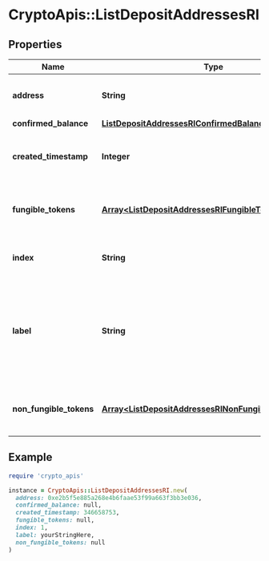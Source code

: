 # CryptoApis::ListDepositAddressesRI

## Properties

| Name | Type | Description | Notes |
| ---- | ---- | ----------- | ----- |
| **address** | **String** | Specifies the specific address&#39;s unique string value. |  |
| **confirmed_balance** | [**ListDepositAddressesRIConfirmedBalance**](ListDepositAddressesRIConfirmedBalance.md) |  |  |
| **created_timestamp** | **Integer** | Defines the specific UNIX time when the deposit address was created. |  |
| **fungible_tokens** | [**Array&lt;ListDepositAddressesRIFungibleTokensInner&gt;**](ListDepositAddressesRIFungibleTokensInner.md) | Represents fungible tokens&#39;es detailed information |  |
| **index** | **String** | Represents the index of the address in the wallet. |  |
| **label** | **String** | Represents a custom tag that customers can set up for their Wallets and addresses. E.g. custom label named \&quot;Special addresses\&quot;. |  |
| **non_fungible_tokens** | [**Array&lt;ListDepositAddressesRINonFungibleTokensInner&gt;**](ListDepositAddressesRINonFungibleTokensInner.md) | Represents non-fungible tokens&#39;es detailed information. |  |

## Example

```ruby
require 'crypto_apis'

instance = CryptoApis::ListDepositAddressesRI.new(
  address: 0xe2b5f5e885a268e4b6faae53f99a663f3bb3e036,
  confirmed_balance: null,
  created_timestamp: 346658753,
  fungible_tokens: null,
  index: 1,
  label: yourStringHere,
  non_fungible_tokens: null
)
```

